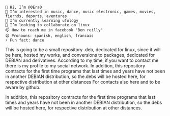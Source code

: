 
    👋 Hi, I’m @0Era0
    👀 I’m interested in music, dance, music electronic, games, movies, fiernds, deports, aventures
    🌱 I’m currently learning ufology
    💞️ I’m looking to collaborate on linux
    📫 How to reach me in facebook "Ben reilly"
    😄 Pronouns: spanish, english, francais
    ⚡ Fun fact: dance

This is going to be a small repository .deb, dedicated for linux, since it will be here, hosted my works, and conversions to packages, dedicated for DEBIAN and derivatives. According to my time, if you want to contact me there is my profile to my social network. In addition, this repository contracts for the first time programs that last times and years have not been in another DEBIAN distribution, so the.debs will be hosted here, for respective distribution at other distances For contacts also here and to be aware by github.

In addition, this repository contracts for the first time programs that last times and years have not been in another DEBIAN distribution, so the.debs will be hosted here, for respective distribution at other distances.

